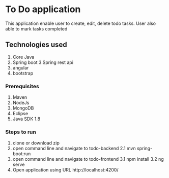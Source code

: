 # To Do application

This application enable user to create, edit, delete todo tasks. User also able to mark tasks completed

## Technologies used
1. Core Java 
2. Spring boot
3.Spring rest api
4. angular 
5. bootstrap

### Prerequisites
1. Maven
2. NodeJs
3. MongoDB
4. Eclipse
5. Java SDK 1.8

### Steps to run 
1. clone or download zip 
2. open command line and navigate to todo-backend
   2.1  mvn spring-boot:run
3. open command line and navigate to todo-frontend
   3.1 npm install 
   3.2 ng serve
4. Open application using URL http://localhost:4200/

